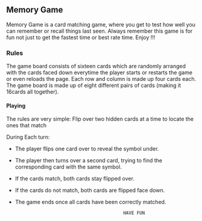 ## Memory Game

Memory Game is a card matching game, where you get to test how well you can remember or recall things last seen. Always remember this game is for fun not just to get the fastest time or best rate time. Enjoy !!!

### Rules
The game board consists of sixteen cards which are randomly arranged with the cards faced down everytime the player starts or restarts the game or even reloads the page. Each row and column is made up four cards each. The game board  is made up of eight different pairs of cards (making it 16cards all together). 

#### Playing

The rules are very simple:
  Flip over two hidden cards at a time to locate the ones that match

During Each turn:

* The player flips one card over to reveal the symbol under.
* The player then turns over a second card, trying to find the corresponding card with the same symbol.
* If the cards match, both cards stay flipped over.
* If the cards do not match, both cards are flipped face down.
* The game ends once all cards have been correctly matched.


                                              HAVE FUN
